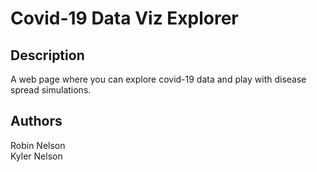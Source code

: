 # Covid-19 Data Viz Explorer

## Description
A web page where you can explore covid-19 data and play with disease spread simulations.

## Authors
Robin Nelson\
Kyler Nelson